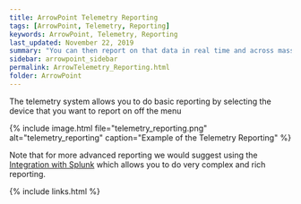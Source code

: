 ```yaml
---
title: ArrowPoint Telemetry Reporting
tags: [ArrowPoint, Telemetry, Reporting]
keywords: ArrowPoint, Telemetry, Reporting
last_updated: November 22, 2019
summary: "You can then report on that data in real time and across massive datasets of historical data, either in tool of via the Integration with Splunk"
sidebar: arrowpoint_sidebar
permalink: ArrowTelemetry_Reporting.html
folder: ArrowPoint
---
```


The telemetry system allows you to do basic reporting by selecting the device that you want to report on off the menu

{% include image.html file="telemetry_reporting.png" alt="telemetry_reporting" caption="Example of the Telemetry Reporting" %}

Note that for more advanced reporting we would suggest using the [Integration with Splunk](ArrowTelemetry_Splunk.html) which allows you to do very complex and rich reporting.

 
{% include links.html %}
